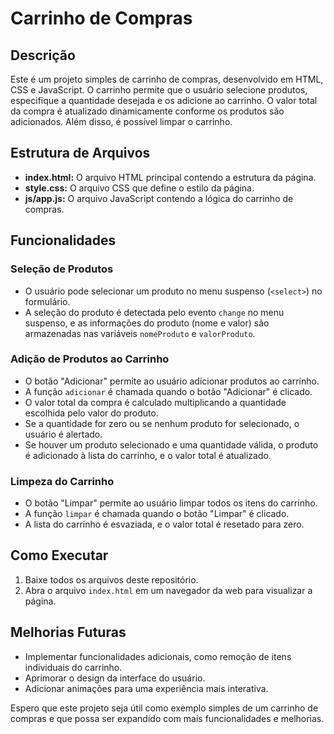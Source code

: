 # Carrinho de Compras

## Descrição
Este é um projeto simples de carrinho de compras, desenvolvido em HTML, CSS e JavaScript. O carrinho permite que o usuário selecione produtos, especifique a quantidade desejada e os adicione ao carrinho. O valor total da compra é atualizado dinamicamente conforme os produtos são adicionados. Além disso, é possível limpar o carrinho.

## Estrutura de Arquivos
- **index.html:** O arquivo HTML principal contendo a estrutura da página.
- **style.css:** O arquivo CSS que define o estilo da página.
- **js/app.js:** O arquivo JavaScript contendo a lógica do carrinho de compras.

## Funcionalidades

### Seleção de Produtos
- O usuário pode selecionar um produto no menu suspenso (`<select>`) no formulário.
- A seleção do produto é detectada pelo evento `change` no menu suspenso, e as informações do produto (nome e valor) são armazenadas nas variáveis `nomeProduto` e `valorProduto`.

### Adição de Produtos ao Carrinho
- O botão "Adicionar" permite ao usuário adicionar produtos ao carrinho.
- A função `adicionar` é chamada quando o botão "Adicionar" é clicado.
- O valor total da compra é calculado multiplicando a quantidade escolhida pelo valor do produto.
- Se a quantidade for zero ou se nenhum produto for selecionado, o usuário é alertado.
- Se houver um produto selecionado e uma quantidade válida, o produto é adicionado à lista do carrinho, e o valor total é atualizado.

### Limpeza do Carrinho
- O botão "Limpar" permite ao usuário limpar todos os itens do carrinho.
- A função `limpar` é chamada quando o botão "Limpar" é clicado.
- A lista do carrinho é esvaziada, e o valor total é resetado para zero.

## Como Executar
1. Baixe todos os arquivos deste repositório.
2. Abra o arquivo `index.html` em um navegador da web para visualizar a página.

## Melhorias Futuras
- Implementar funcionalidades adicionais, como remoção de itens individuais do carrinho.
- Aprimorar o design da interface do usuário.
- Adicionar animações para uma experiência mais interativa.

Espero que este projeto seja útil como exemplo simples de um carrinho de compras e que possa ser expandido com mais funcionalidades e melhorias.
